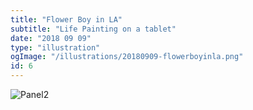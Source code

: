 ```yaml
---
title: "Flower Boy in LA"
subtitle: "Life Painting on a tablet"
date: "2018 09 09"
type: "illustration"
ogImage: "/illustrations/20180909-flowerboyinla.png"
id: 6
---
```


![Panel2](/illustrations/20180909-flowerboyinla.png)